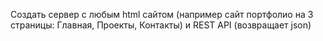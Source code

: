 Создать сервер с любым html сайтом (например сайт портфолио на 3 страницы: Главная, Проекты, Контакты) и REST API (возвращает json)